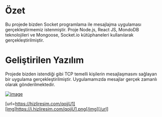 # Özet
Bu projede bizden Socket programlama ile mesajlajma uygulaması gerçekleştirmemiz istenmiştir. Proje Node.js, React JS, MondoDB teknolojileri ve Mongoose, Socket.io kütüphaneleri kullanılarak gerçekleştirilmiştir.

# Geliştirilen Yazılım

Projede bizden istendiği gibi TCP temelli kişilerin mesajlaşmasını sağlayan bir uygulama gerçekleştirilmiştir. Uygulamamızda mesajlar gerçek zamanlı olarak gönderilmektedir.


[![image](https://i.hizliresim.com/5NBbRD.png)](https://hizliresim.com/5NBbRD)


[url=https://hizliresim.com/qojjU1][img]https://i.hizliresim.com/qojjU1.png[/img][/url]

